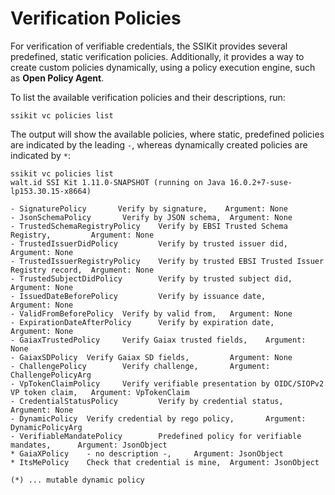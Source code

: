 # Verification Policies

For verification of verifiable credentials, the SSIKit provides several predefined, static verification policies. Additionally, it provides a way to create custom policies dynamically, using a policy execution engine, such as **Open Policy Agent**.

To list the available verification policies and their descriptions, run:

```
ssikit vc policies list
```

The output will show the available policies, where static, predefined policies are indicated by the leading `-`, whereas dynamically created policies are indicated by `*`:

```
ssikit vc policies list
walt.id SSI Kit 1.11.0-SNAPSHOT (running on Java 16.0.2+7-suse-lp153.30.15-x8664)

- SignaturePolicy       Verify by signature,    Argument: None
- JsonSchemaPolicy       Verify by JSON schema,  Argument: None
- TrustedSchemaRegistryPolicy    Verify by EBSI Trusted Schema Registry,         Argument: None
- TrustedIssuerDidPolicy         Verify by trusted issuer did,   Argument: None
- TrustedIssuerRegistryPolicy    Verify by trusted EBSI Trusted Issuer Registry record,  Argument: None
- TrustedSubjectDidPolicy        Verify by trusted subject did,  Argument: None
- IssuedDateBeforePolicy         Verify by issuance date,        Argument: None
- ValidFromBeforePolicy  Verify by valid from,   Argument: None
- ExpirationDateAfterPolicy      Verify by expiration date,      Argument: None
- GaiaxTrustedPolicy     Verify Gaiax trusted fields,    Argument: None
- GaiaxSDPolicy  Verify Gaiax SD fields,         Argument: None
- ChallengePolicy        Verify challenge,       Argument: ChallengePolicyArg
- VpTokenClaimPolicy     Verify verifiable presentation by OIDC/SIOPv2 VP token claim,   Argument: VpTokenClaim
- CredentialStatusPolicy         Verify by credential status,    Argument: None
- DynamicPolicy  Verify credential by rego policy,       Argument: DynamicPolicyArg
- VerifiableMandatePolicy        Predefined policy for verifiable mandates,      Argument: JsonObject
* GaiaXPolicy    - no description -,     Argument: JsonObject
* ItsMePolicy    Check that credential is mine,  Argument: JsonObject

(*) ... mutable dynamic policy
```

